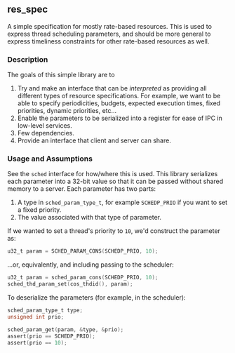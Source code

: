 ## res_spec

A simple specification for mostly rate-based resources.
This is used to express thread scheduling parameters, and should be more general to express timeliness constraints for other rate-based resources as well.

### Description

The goals of this simple library are to

1. Try and make an interface that can be *interpreted* as providing all different types of resource specifications.
    For example, we want to be able to specify periodicities, budgets, expected execution times, fixed priorities, dynamic priorities, etc...
2. Enable the parameters to be serialized into a register for ease of IPC in low-level services.
3. Few dependencies.
4. Provide an interface that client and server can share.

### Usage and Assumptions

See the `sched` interface for how/where this is used.
This library serializes each parameter into a 32-bit value so that it can be passed without shared memory to a server.
Each parameter has two parts:

1. A type in `sched_param_type_t`, for example `SCHEDP_PRIO` if you want to set a fixed priority.
2. The value associated with that type of parameter.

If we wanted to set a thread's priority to `10`, we'd construct the parameter as:

```c
u32_t param = SCHED_PARAM_CONS(SCHEDP_PRIO, 10);
```

...or, equivalently, and including passing to the scheduler:

```c
u32_t param = sched_param_cons(SCHEDP_PRIO, 10);
sched_thd_param_set(cos_thdid(), param);
```

To deserialize the parameters (for example, in the scheduler):

```c
sched_param_type_t type;
unsigned int prio;

sched_param_get(param, &type, &prio);
assert(prio == SCHEDP_PRIO);
assert(prio == 10);
```
